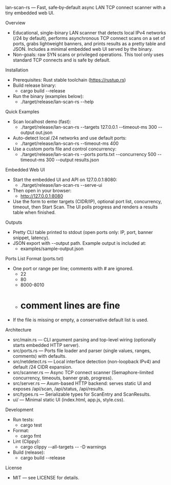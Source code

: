 lan-scan-rs — Fast, safe‑by‑default async LAN TCP connect scanner with a tiny embedded web UI.

Overview
- Educational, single-binary LAN scanner that detects local IPv4 networks (/24 by default), performs asynchronous TCP connect scans on a set of ports, grabs lightweight banners, and prints results as a pretty table and JSON. Includes a minimal embedded web UI served by the binary.
- Non-goals: raw SYN scans or privileged operations. This tool only uses standard TCP connects and is safe by default.

Installation
- Prerequisites: Rust stable toolchain (https://rustup.rs)
- Build release binary:
  - cargo build --release
- Run the binary (examples below):
  - ./target/release/lan-scan-rs --help

Quick Examples
- Scan localhost demo (fast):
  - ./target/release/lan-scan-rs --targets 127.0.0.1 --timeout-ms 300 --output out.json
- Auto-detect local /24 networks and use default ports:
  - ./target/release/lan-scan-rs --timeout-ms 400
- Use a custom ports file and control concurrency:
  - ./target/release/lan-scan-rs --ports ports.txt --concurrency 500 --timeout-ms 300 --output results.json

Embedded Web UI
- Start the embedded UI and API on 127.0.0.1:8080:
  - ./target/release/lan-scan-rs --serve-ui
- Then open in your browser:
  - http://127.0.0.1:8080
- Use the form to enter targets (CIDR/IP), optional port list, concurrency, timeout, then Start Scan. The UI polls progress and renders a results table when finished.

Outputs
- Pretty CLI table printed to stdout (open ports only: IP, port, banner snippet, latency).
- JSON export with --output path. Example output is included at:
  - examples/sample-output.json

Ports List Format (ports.txt)
- One port or range per line; comments with # are ignored.
  - 22
  - 80
  - 8000-8010
  - # comment lines are fine
- If the file is missing or empty, a conservative default list is used.

Architecture
- src/main.rs — CLI argument parsing and top-level wiring (optionally starts embedded HTTP server).
- src/ports.rs — Ports file loader and parser (single values, ranges, comments) with defaults.
- src/netdetect.rs — Local interface detection (non-loopback IPv4) and default /24 CIDR expansion.
- src/scanner.rs — Async TCP connect scanner (Semaphore-limited concurrency, timeouts, banner grab, progress).
- src/server.rs — Axum-based HTTP backend: serves static UI and exposes /api/scan, /api/status, /api/results.
- src/types.rs — Serializable types for ScanEntry and ScanResults.
- ui/ — Minimal static UI (index.html, app.js, style.css).

Development
- Run tests:
  - cargo test
- Format:
  - cargo fmt
- Lint (Clippy):
  - cargo clippy --all-targets -- -D warnings
- Build (release):
  - cargo build --release

License
- MIT — see LICENSE for details.

